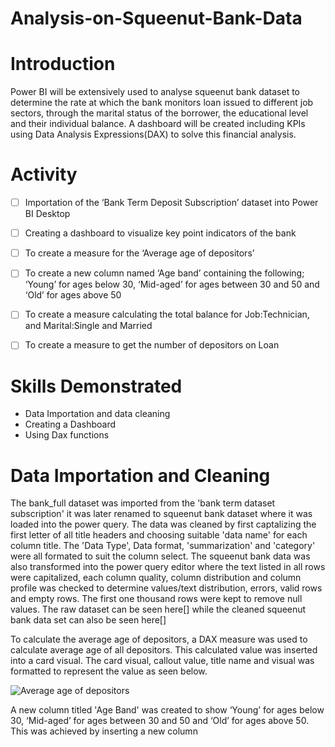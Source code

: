 # Analysis-on-Squeenut-Bank-Data

# **Introduction**
Power BI will be extensively used to analyse squeenut bank dataset to determine the rate at which the bank monitors loan issued to different job sectors, through the marital status of the borrower, the educational level and their individual balance. A dashboard will be created including KPIs using Data Analysis Expressions(DAX) to solve this financial analysis.

# **Activity**
- [ ]  Importation of the ‘Bank Term Deposit Subscription’ dataset into Power BI Desktop
- [ ]  Creating a dashboard to visualize key point indicators of the bank
- [ ]  To create a measure for the ‘Average age of depositors’
- [ ]  To create a new column named ‘Age band’ containing the following; ‘Young’ for ages below 30, ‘Mid-aged’ for ages between 30 and 50 and ‘Old’ for ages above 50
- [ ]  To create a measure calculating the total balance for Job:Technician, and Marital:Single and Married
- [ ]  To create a measure to get the number of depositors on Loan
 

# **Skills Demonstrated**
- Data Importation and data cleaning
- Creating a Dashboard
- Using Dax functions

# **Data Importation and Cleaning**
The bank_full dataset was imported from the 'bank term dataset subscription' it was later renamed to squeenut bank dataset where it was loaded into the power query. The data was cleaned by first captalizing the first letter of all title headers and choosing suitable 'data name' for each column title. The 'Data Type', Data format, 'summarization' and 'category' were all formated to suit the column select. The squeenut bank data was also transformed into the power query editor where the text listed in all rows were capitalized, each column quality, column distribution and column profile was checked to determine values/text distribution, errors, valid rows and empty rows. The first one thousand rows were kept to remove null values.
The raw dataset can be seen here[] while the cleaned squeenut bank data set can also be seen here[]

To calculate the average age of depositors, a DAX measure was used to calculate average age of all depositors. This calculated value was inserted into a card visual. The card visual, callout value, title name and visual was formatted to represent the value as seen below.

![Average age of depositors](https://github.com/Jessie-Watt/Analysis-on-Squeenut-Bank-Data/assets/140435577/e39a4204-df3b-4911-8dce-958b715dcf26)

A new column titled 'Age Band' was created to show ‘Young’ for ages below 30, ‘Mid-aged’ for ages between 30 and 50 and ‘Old’ for ages above 50. This was achieved by inserting a new column

